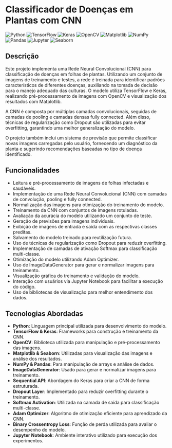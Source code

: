 # Classificador de Doenças em Plantas com CNN

![Python](https://img.shields.io/badge/Python-Interpreted-blue?style=flat-square&logo=python)
![TensorFlow](https://img.shields.io/badge/TensorFlow-Deep%20Learning-orange?style=flat-square&logo=tensorflow)
![Keras](https://img.shields.io/badge/Keras-Neural%20Networks-red?style=flat-square&logo=keras)
![OpenCV](https://img.shields.io/badge/OpenCV-Computer%20Vision-green?style=flat-square&logo=opencv)
![Matplotlib](https://img.shields.io/badge/Matplotlib-Data%20Visualization-blue?style=flat-square&logo=python)
![NumPy](https://img.shields.io/badge/NumPy-Scientific%20Computing-blue?style=flat-square&logo=numpy)
![Pandas](https://img.shields.io/badge/Pandas-Data%20Analysis-blue?style=flat-square&logo=pandas)
![Jupyter](https://img.shields.io/badge/Jupyter-Notebook-orange?style=flat-square&logo=jupyter)
![Seaborn](https://img.shields.io/badge/Seaborn-Data%20Visualization-blue?style=flat-square&logo=python)

## Descrição
Este projeto implementa uma Rede Neural Convolucional (CNN) para classificação de doenças em folhas de plantas. Utilizando um conjunto de imagens de treinamento e testes, a rede é treinada para identificar padrões característicos de diferentes doenças, auxiliando na tomada de decisão para o manejo adequado das culturas. O modelo utiliza TensorFlow e Keras, realizando pré-processamento de imagens com OpenCV e visualização dos resultados com Matplotlib.

A CNN é composta por múltiplas camadas convolucionais, seguidas de camadas de pooling e camadas densas fully connected. Além disso, técnicas de regularização como Dropout são utilizadas para evitar overfitting, garantindo uma melhor generalização do modelo. 

O projeto também inclui um sistema de previsão que permite classificar novas imagens carregadas pelo usuário, fornecendo um diagnóstico da planta e sugerindo recomendações baseadas no tipo de doença identificado.

## Funcionalidades
- Leitura e pré-processamento de imagens de folhas infectadas e saudáveis.
- Implementação de uma Rede Neural Convolucional (CNN) com camadas de convolução, pooling e fully connected.
- Normalização das imagens para otimização do treinamento do modelo.
- Treinamento da CNN com conjuntos de imagens rotuladas.
- Avaliação da acurácia do modelo utilizando um conjunto de teste.
- Geração de previsões para imagens individuais.
- Exibição de imagens de entrada e saída com as respectivas classes preditas.
- Salvamento do modelo treinado para reutilização futura.
- Uso de técnicas de regularização como Dropout para reduzir overfitting.
- Implementação de camadas de ativação Softmax para classificação multi-classe.
- Otimização do modelo utilizando Adam Optimizer.
- Uso de ImageDataGenerator para gerar e normalizar imagens para treinamento.
- Visualização gráfica do treinamento e validação do modelo.
- Interação com usuários via Jupyter Notebook para facilitar a execução do código.
- Uso de bibliotecas de visualização para melhor entendimento dos dados.

## Tecnologias Abordadas
- **Python**: Linguagem principal utilizada para desenvolvimento do modelo.
- **TensorFlow & Keras**: Frameworks para construção e treinamento da CNN.
- **OpenCV**: Biblioteca utilizada para manipulação e pré-processamento das imagens.
- **Matplotlib & Seaborn**: Utilizadas para visualização das imagens e análise dos resultados.
- **NumPy & Pandas**: Para manipulação de arrays e análise de dados.
- **ImageDataGenerator**: Usado para gerar e normalizar imagens para treinamento.
- **Sequential API**: Abordagem do Keras para criar a CNN de forma estruturada.
- **Dropout Layer**: Implementado para reduzir overfitting durante o treinamento.
- **Softmax Activation**: Utilizada na camada de saída para classificação multi-classe.
- **Adam Optimizer**: Algoritmo de otimização eficiente para aprendizado da CNN.
- **Binary Crossentropy Loss**: Função de perda utilizada para avaliar o desempenho do modelo.
- **Jupyter Notebook**: Ambiente interativo utilizado para execução dos experimentos.


